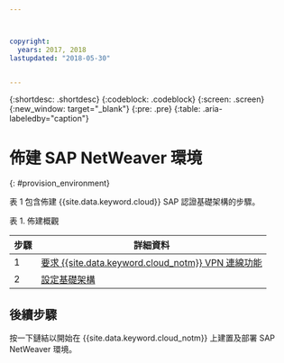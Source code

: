 ```yaml
---



copyright:
  years: 2017, 2018
lastupdated: "2018-05-30"


---
```


{:shortdesc: .shortdesc}
{:codeblock: .codeblock}
{:screen: .screen}
{:new_window: target="_blank"}
{:pre: .pre}
{:table: .aria-labeledby="caption"}


# 佈建 SAP NetWeaver 環境
{: #provision_environment}

表 1 包含佈建 {{site.data.keyword.cloud}} SAP 認證基礎架構的步驟。 

表 1. 佈建概觀

|步驟 |詳細資料 |
| --- | --- |
|1 |[要求 {{site.data.keyword.cloud_notm}} VPN 連線功能](/docs/infrastructure/sap-netweaver/sap-requesting-setting-up-VPN.html) |
|2 |[設定基礎架構](/docs/infrastructure/sap-netweaver/sap-setting-up-infrastructure.html) |

## 後續步驟

按一下鏈結以開始在 {{site.data.keyword.cloud_notm}} 上建置及部署 SAP NetWeaver 環境。
